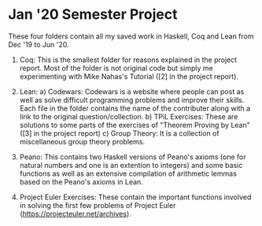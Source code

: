 # Jan '20 Semester Project

These four folders contain all my saved work in Haskell, Coq and Lean from Dec '19 to Jun '20.

1) Coq: This is the smallest folder for reasons explained in the project report. Most of the folder is not original code but simply me experimenting with Mike Nahas's Tutorial ([2] in the project report).

2) Lean:
    a) Codewars: Codewars is a website where people can post as well as solve difficult programming problems and improve their skills. Each file in the folder contains the name of the contributer along with a link to the original question/collection.
    b) TPiL Exercises: These are solutions to some parts of the exercises of "Theorem Proving by Lean" ([3] in the project report)
    c) Group Theory: It is a collection of miscellaneous group theory problems.

3) Peano: This contains two Haskell versions of Peano's axioms (one for natural numbers and one is an extention to integers) and some basic functions as well as an extensive compilation of arithmetic lemmas based on the Peano's axioms in Lean.

4) Project Euler Exercises: These contain the important functions involved in solving the first few problems of Project Euler (https://projecteuler.net/archives).
